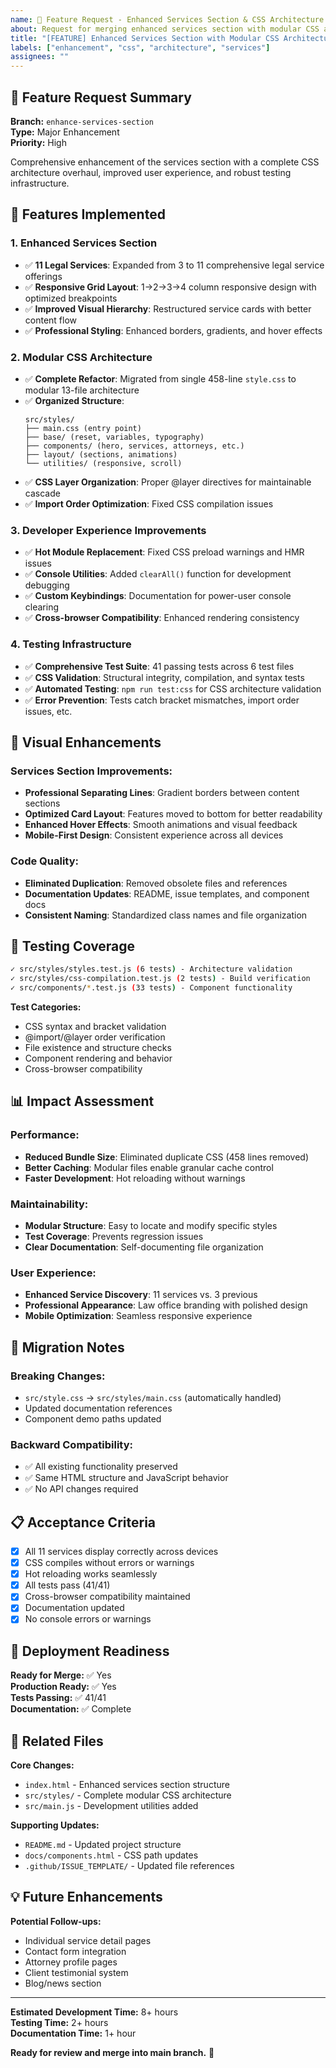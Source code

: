 ```yaml
---
name: 🚀 Feature Request - Enhanced Services Section & CSS Architecture
about: Request for merging enhanced services section with modular CSS architecture
title: "[FEATURE] Enhanced Services Section with Modular CSS Architecture"
labels: ["enhancement", "css", "architecture", "services"]
assignees: ""
---
```


## 🚀 Feature Request Summary

**Branch:** `enhance-services-section`  
**Type:** Major Enhancement  
**Priority:** High

Comprehensive enhancement of the services section with a complete CSS architecture overhaul, improved user experience, and robust testing infrastructure.

## 🎯 Features Implemented

### **1. Enhanced Services Section**

- ✅ **11 Legal Services**: Expanded from 3 to 11 comprehensive legal service offerings
- ✅ **Responsive Grid Layout**: 1→2→3→4 column responsive design with optimized breakpoints
- ✅ **Improved Visual Hierarchy**: Restructured service cards with better content flow
- ✅ **Professional Styling**: Enhanced borders, gradients, and hover effects

### **2. Modular CSS Architecture**

- ✅ **Complete Refactor**: Migrated from single 458-line `style.css` to modular 13-file architecture
- ✅ **Organized Structure**:
  ```
  src/styles/
  ├── main.css (entry point)
  ├── base/ (reset, variables, typography)
  ├── components/ (hero, services, attorneys, etc.)
  ├── layout/ (sections, animations)
  └── utilities/ (responsive, scroll)
  ```
- ✅ **CSS Layer Organization**: Proper @layer directives for maintainable cascade
- ✅ **Import Order Optimization**: Fixed CSS compilation issues

### **3. Developer Experience Improvements**

- ✅ **Hot Module Replacement**: Fixed CSS preload warnings and HMR issues
- ✅ **Console Utilities**: Added `clearAll()` function for development debugging
- ✅ **Custom Keybindings**: Documentation for power-user console clearing
- ✅ **Cross-browser Compatibility**: Enhanced rendering consistency

### **4. Testing Infrastructure**

- ✅ **Comprehensive Test Suite**: 41 passing tests across 6 test files
- ✅ **CSS Validation**: Structural integrity, compilation, and syntax tests
- ✅ **Automated Testing**: `npm run test:css` for CSS architecture validation
- ✅ **Error Prevention**: Tests catch bracket mismatches, import order issues, etc.

## 🎨 Visual Enhancements

### **Services Section Improvements:**

- **Professional Separating Lines**: Gradient borders between content sections
- **Optimized Card Layout**: Features moved to bottom for better readability
- **Enhanced Hover Effects**: Smooth animations and visual feedback
- **Mobile-First Design**: Consistent experience across all devices

### **Code Quality:**

- **Eliminated Duplication**: Removed obsolete files and references
- **Documentation Updates**: README, issue templates, and component docs
- **Consistent Naming**: Standardized class names and file organization

## 🧪 Testing Coverage

```bash
✓ src/styles/styles.test.js (6 tests) - Architecture validation
✓ src/styles/css-compilation.test.js (2 tests) - Build verification
✓ src/components/*.test.js (33 tests) - Component functionality
```

**Test Categories:**

- CSS syntax and bracket validation
- @import/@layer order verification
- File existence and structure checks
- Component rendering and behavior
- Cross-browser compatibility

## 📊 Impact Assessment

### **Performance:**

- **Reduced Bundle Size**: Eliminated duplicate CSS (458 lines removed)
- **Better Caching**: Modular files enable granular cache control
- **Faster Development**: Hot reloading without warnings

### **Maintainability:**

- **Modular Structure**: Easy to locate and modify specific styles
- **Test Coverage**: Prevents regression issues
- **Clear Documentation**: Self-documenting file organization

### **User Experience:**

- **Enhanced Service Discovery**: 11 services vs. 3 previous
- **Professional Appearance**: Law office branding with polished design
- **Mobile Optimization**: Seamless responsive experience

## 🔄 Migration Notes

### **Breaking Changes:**

- `src/style.css` → `src/styles/main.css` (automatically handled)
- Updated documentation references
- Component demo paths updated

### **Backward Compatibility:**

- ✅ All existing functionality preserved
- ✅ Same HTML structure and JavaScript behavior
- ✅ No API changes required

## 📋 Acceptance Criteria

- [x] All 11 services display correctly across devices
- [x] CSS compiles without errors or warnings
- [x] Hot reloading works seamlessly
- [x] All tests pass (41/41)
- [x] Cross-browser compatibility maintained
- [x] Documentation updated
- [x] No console errors or warnings

## 🚀 Deployment Readiness

**Ready for Merge:** ✅ Yes  
**Production Ready:** ✅ Yes  
**Tests Passing:** ✅ 41/41  
**Documentation:** ✅ Complete

## 🔗 Related Files

**Core Changes:**

- `index.html` - Enhanced services section structure
- `src/styles/` - Complete modular CSS architecture
- `src/main.js` - Development utilities added

**Supporting Updates:**

- `README.md` - Updated project structure
- `docs/components.html` - CSS path updates
- `.github/ISSUE_TEMPLATE/` - Updated file references

## 💡 Future Enhancements

**Potential Follow-ups:**

- Individual service detail pages
- Contact form integration
- Attorney profile pages
- Client testimonial system
- Blog/news section

---

**Estimated Development Time:** 8+ hours  
**Testing Time:** 2+ hours  
**Documentation Time:** 1+ hour

**Ready for review and merge into main branch.** 🎯
